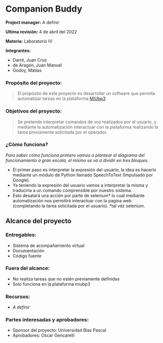 # Companion Buddy

**Project manager:** A definir

**Ultima revisión:** 4 de abril del 2022

**Matería:** Laboratorio IV

**Integrantes:** 
- Darré, Juan Cruz
- de Aragón, Juan Manuel
- Godoy, Matias

### Propósito del proyecto: 
> El propósito de este proyecto es desarrollar un software que permita automatizar tareas en la plataforma [MiUbp3](https://miubp3.ubp.edu.ar/main)
### Objetivos del proyecto: 
>Se pretende interpretar comandos de voz realizados por el usuario, y mediante la automatización interactuar con la plataforma realizando la tarea previamente solicitada por el operador.
### ¿Cómo funciona?
_Para saber cómo funciona primero vamos a plantear el diagrama del funcionamiento a gran escala, el mismo se va a dividir en tres bloques._
- El primer paso es interpretar la expresión del usuario, la idea es hacerlo mediante un módulo de Python llamado SpeechToText (Impulsado por Google).
- Ya teniendo la expresión del usuario vamos a interpretar la misma y traducirla a un comando comprensible por nuestro sistema. 
- Esto desatará una acción por parte de selenium* lo cual mediante automatización nos permitirá interactuar con la pagina web (completando la tarea solicitada por el usuario).
*tal véz selenium.


## Alcance del proyecto
### Entregables:
- Sistema de acompañamiento virtual
- Documentación
- Código fuente
### Fuera del alcance:
- No realiza tareas que no estén previamente definidas
- Solo funciona en la plataforma miubp3
### Recursos:
- _A definir_
### Partes interesadas y aprobadores:
- Sponsor del proyecto: Universidad Blas Pascal
- Aprobadores: Oscar Gencarelli


